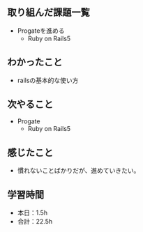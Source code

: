 ## 取り組んだ課題一覧
- Progateを進める
  - Ruby on Rails5
## わかったこと
-  railsの基本的な使い方
## 次やること
- Progate 
  - Ruby on Rails5
## 感じたこと
- 慣れないことばかりだが、進めていきたい。
## 学習時間
- 本日：1.5h
- 合計：22.5h